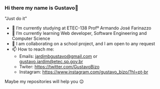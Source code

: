 ### Hi there my name is Gustavo👋

  "Just do it"
  
- 🔭 I’m currently studying at ETEC-138 Profº Armando José Farinazzo 
- 🌱 I’m currently learning Web developer, Software Engineering and Computer Science
- 👯 I am collaborating on a school project, and I am open to any request
- 📫 How to reach me:
    * Emails: jardimbgustavo@gmail.com or gustavo.jardim@etec.sp.gov.br
    * Twiter: https://twitter.com/GustavoBizo
    * Instagram: https://www.instagram.com/gustavo_bizo/?hl=pt-br

Maybe my repositories will help you 😉

